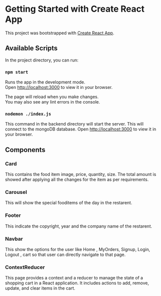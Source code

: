 # Getting Started with Create React App

This project was bootstrapped with [Create React App](https://github.com/facebook/create-react-app).

## Available Scripts

In the project directory, you can run:

### `npm start`

Runs the app in the development mode.\
Open [http://localhost:3000](http://localhost:3000) to view it in your browser.

The page will reload when you make changes.\
You may also see any lint errors in the console.

### `nodemon ./index.js`

This command in the backend directory will start the server.
This will connect to the mongoDB database.
Open [http://localhost:3000](http://localhost:5000) to view it in your browser.


## Components

### Card
This contains the food item image, price, quantity, size. The total amount is showed after applying all the changes for the item as per requirements.

### Carousel
This will show the special fooditems of the day in the restarent.

### Footer
This indicate the copyright, year and the company name of the restarent.

### Navbar
This show the options for the user like Home , MyOrders, Signup, Login, Logout , cart so that user can directly navigate to that page.

### ContextReducer
This page provides a context and a reducer to manage the state of a shopping cart in a React application. It includes actions to add, remove, update, and clear items in the cart.
